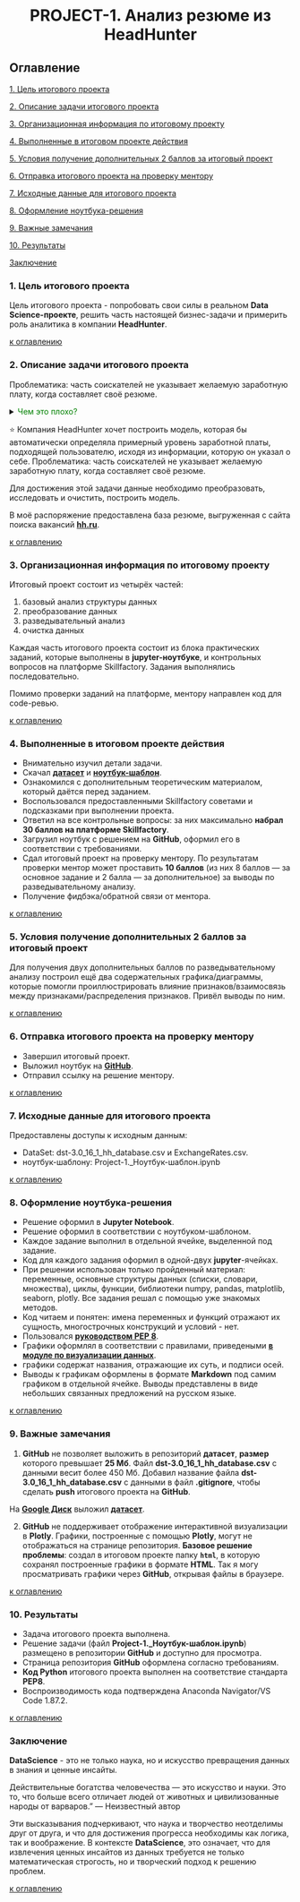 # **<center> PROJECT-1. Анализ резюме из HeadHunter </center>**

## Оглавление

[1. Цель итогового проекта](#1-цель-итогового-проекта)

[2. Описание задачи итогового проекта](#2-описание-задачи-итогового-проектаabout)

[3. Организационная информация по итоговому проекту](#3-организационная-информация-по-итоговому-проекту)

[4. Выполненные в итоговом проекте действия](#4-выполненные-в-итоговом-проекте-действия)

[5. Условия получение дополнительных 2 баллов за итоговый проект](#5-условия-получение-дополнительных-2-баллов-за-итоговый-проект)

[6. Отправка итогового проекта на проверку ментору](#6-отправка-итогового-проекта-на-проверку-ментору)

[7. Исходные данные для итогового проекта](#7-исходные-данные-для-итогового-проекта)

[8. Оформление ноутбука-решения](#8-оформление-ноутбука-решения)

[9. Важные замечания](#9-важные-замечания)

[10. Результаты](#10-результаты)

[Заключение](#заключение)

### 1. Цель итогового проекта

Цель итогового проекта - попробовать свои силы в реальном **Data Science-проекте**, решить часть настоящей бизнес-задачи и примерить роль аналитика в компании **HeadHunter**.

[к оглавлению](#оглавление)

### 2. Описание задачи итогового проекта

Проблематика: часть соискателей не указывает желаемую заработную плату, когда составляет своё резюме.

**<details>**
    <summary> <span style="color:green"> Чем это плохо? </span> </summary>
    Это является помехой для рекомендательной системы **HeadHunter**, которая подбирает соискателям список наиболее подходящих вакансий, а работодателям — список наиболее подходящих специалистов.
    </details>
 
 ⭐ Компания HeadHunter хочет построить модель, которая бы автоматически определяла примерный уровень заработной платы, подходящей пользователю, исходя из информации, которую он указал о себе.
Проблематика: часть соискателей не указывает желаемую заработную плату, когда составляет своё резюме.

 Для достижения этой задачи данные необходимо преобразовать, исследовать и очистить, построить модель.

 В моё распоряжение предоставлена база резюме, выгруженная с сайта поиска вакансий **[hh.ru](https://hh.ru)**.

[к оглавлению](#оглавление)

### 3. Организационная информация по итоговому проекту

Итоговый проект состоит из четырёх частей:
1.  базовый анализ структуры данных
2.  преобразование данных
3.  разведывательный анализ
4.  очистка данных

Каждая часть итогового проекта состоит из блока практических заданий, которые выполнены в **jupyter-ноутбуке**, и контрольных вопросов на платформе Skillfactory. Задания выполнялись последовательно.

Помимо проверки заданий на платформе, ментору направлен код для code-ревью.

[к оглавлению](#оглавление)

### 4. Выполненные в итоговом проекте действия

- Внимательно изучил детали задачи.
- Скачал **[датасет](https://drive.google.com/file/d/1Kb78mAWYKcYlellTGhIjPI-bCcKbGuTn/view?usp=sharing)** и **[ноутбук-шаблон](https://lms-cdn.skillfactory.ru/assets/courseware/v1/1577d067038f8073197105c174f05822/asset-v1:SkillFactory+DSPR-2.0+14JULY2021+type@asset+block/Project-1._%D0%9D%D0%BE%D1%83%D1%82%D0%B1%D1%83%D0%BA-%D1%88%D0%B0%D0%B1%D0%BB%D0%BE%D0%BD.ipynb)**.
- Ознакомился с дополнительным теоретическим материалом, который даётся перед заданием.
- Воспользовался предоставленными Skillfactory советами и подсказками при выполнении проекта.
- Ответил на все контрольные вопросы: за них максимально **набрал 30 баллов на платформе Skillfactory**.
- Загрузил ноутбук с решением на **GitHub**, оформил его в соответствии с требованиями.
- Сдал итоговый проект на проверку ментору. По результатам проверки ментор может проставить **10 баллов** (из них 8 баллов — за основное задание и 2 балла — за дополнительное) за выводы по разведывательному анализу.
- Получение фидбэка/обратной связи от ментора.

[к оглавлению](#оглавление)

### 5. Условия получение дополнительных 2 баллов за итоговый проект

Для получения двух дополнительных баллов по разведывательному анализу построил ещё два содержательных графика/диаграммы, которые помогли проиллюстрировать влияние признаков/взаимосвязь между признаками/распределения признаков.
Привёл выводы по ним.

[к оглавлению](#оглавление)

### 6. Отправка итогового проекта на проверку ментору

- Завершил итоговый проект.
- Выложил ноутбук на **[GitHub](https://github.com/)**.
- Отправил ссылку на решение ментору.

[к оглавлению](#оглавление)

### 7. Исходные данные для итогового проекта

Предоставлены доступы к исходным данным:
- DataSet: dst-3.0_16_1_hh_database.csv и ExchangeRates.csv.
- ноутбук-шаблону: Project-1._Ноутбук-шаблон.ipynb

[к оглавлению](#оглавление)

### 8. Оформление ноутбука-решения

- Решение оформил в **Jupyter Notebook**.
- Решение оформил в соответствии с ноутбуком-шаблоном.
- Каждое задание выполнил в отдельной ячейке, выделенной под задание.
- Код для каждого задания оформил в одной-двух **jupyter**-ячейках.
- При решении использован только пройденный материал: переменные, основные структуры данных (списки, словари, множества), циклы, функции, библиотеки numpy, pandas, matplotlib, seaborn, plotly. Все задания решал с помощью уже знакомых методов.
- Код читаем и понятен: имена переменных и функций отражают их сущность, многострочных конструкций и условий - нет.
- Пользовался **[руководством PEP 8](https://lms.skillfactory.ru/courses/course-v1:SkillFactory+DSPR-2.0+14JULY2021/jump_to_id/958c1e42860d475999e9f9381dfe8b5a)**.
- Графики оформлял в соответствии с правилами, приведеными **[в модуле по визуализации данных](https://lms.skillfactory.ru/courses/course-v1:SkillFactory+DSPR-2.0+14JULY2021/jump_to_id/1fa00a018157484a9bae5d4557ef3e7c)**.
- графики содержат названия, отражающие их суть, и подписи осей.
- Выводы к графикам оформлены в формате **Markdown** под самим графиком в отдельной ячейке. Выводы представлены в виде небольших связанных предложений на русском языке.

[к оглавлению](#оглавление)

### 9. Важные замечания

1. **GitHub** не позволяет выложить в репозиторий **датасет**, **размер** которого превышает **25 Мб**. Файл **dst-3.0_16_1_hh_database.csv** с данными весит более 450 Мб. 
Добавил название файла **dst-3.0_16_1_hh_database.csv** с данными в файл **.gitignore**, чтобы сделать **push** итогового проекта на **GitHub**. 
   
  На **[Google Диск](https://www.google.ru/drive/)** выложил **[датасет](https://drive.google.com/file/d/1DNWBowG5KKbXoDS_2xxAwV3AK9rbZfRE/view?usp=drive_link)**.

2. **GitHub** не поддерживает отображение интерактивной визуализации в **Plotly**. Графики, построенные с помощью **Plotly**, могут не отображаться на странице репозитория.
  **Базовое решение проблемы**: создал в итоговом проекте папку **`html`**, в которую сохранял построенные графики в формате **HTML**. Так я могу просматривать графики через **GitHub**, открывая файлы в браузере.

[к оглавлению](#оглавление)

### 10. Результаты

- Задача итогового проекта выполнена.
- Решение задачи (файл **Project-1._Ноутбук-шаблон.ipynb**) размещено в репозитории **GitHub** и доступно для просмотра.
- Страница репозитория **GitHub** оформлена согласно требованиям.
- **Код Python** итогового проекта выполнен на соответствие стандарта **PEP8**.
- Воспроизводимость кода подтверждена Anaconda Navigator/VS Code 1.87.2.

[к оглавлению](#оглавление)

### Заключение

**DataScience** - это не только наука, но и искусство превращения данных в знания и ценные инсайты.

Действительные богатства человечества — это искусство и науки. Это то, что больше всего отличает людей от животных и цивилизованные народы от варваров.” — Неизвестный автор

Эти высказывания подчеркивают, что наука и творчество неотделимы друг от друга, и что для достижения прогресса необходимы как логика, так и воображение. В контексте **DataScience**, это означает, что для извлечения ценных инсайтов из данных требуется не только математическая строгость, но и творческий подход к решению проблем.

[к оглавлению](#оглавление)